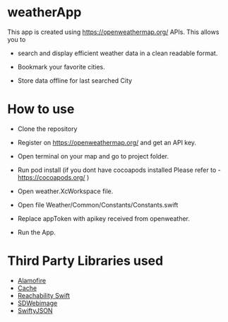 # weatherApp
This app is created using https://openweathermap.org/ APIs.
This allows you to 

- search and display efficient weather data in a clean readable format.

- Bookmark your favorite cities.

- Store data offline for last searched City

# How to use

- Clone the repository

- Register on https://openweathermap.org/ and get an API key.

- Open terminal on your map and go to project folder.

- Run pod install (if you dont have cocoapods installed Please refer to - https://cocoapods.org/ )

- Open weather.XcWorkspace file.

- Open file Weather/Common/Constants/Constants.swift

- Replace appToken with apikey received from openweather.

- Run the App.

# Third Party Libraries used

- [Alamofire](https://github.com/Alamofire/Alamofire) 
- [Cache](https://github.com/hyperoslo/Cache)
- [Reachability Swift](https://github.com/ashleymills/Reachability.swift)
- [SDWebimage](https://github.com/SDWebImage/SDWebImage)
- [SwiftyJSON](https://github.com/SwiftyJSON/SwiftyJSON)

